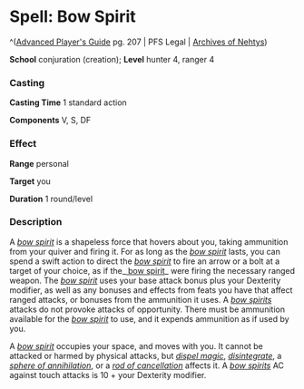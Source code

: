 # Spell: Bow Spirit

^([Advanced Player's Guide][ss-bow-spirit] pg. 207 | PFS Legal | [Archives of Nehtys][sn-bow-spirit])

**School** conjuration (creation); **Level** hunter 4, ranger 4

### Casting

**Casting Time** 1 standard action

**Components** V, S, DF

### Effect

**Range** personal

**Target** you

**Duration** 1 round/level

### Description

A _[bow spirit]_ is a shapeless force that hovers about you, taking ammunition from your quiver and firing it. For as long as the _[bow spirit]_ lasts, you can spend a swift action to direct the _[bow spirit]_ to fire an arrow or a bolt at a target of your choice, as if the_[ bow spirit]_ were firing the necessary ranged weapon. The _[bow spirit]_ uses your base attack bonus plus your Dexterity modifier, as well as any bonuses and effects from feats you have that affect ranged attacks, or bonuses from the ammunition it uses. A _[bow spirits]_ attacks do not provoke attacks of opportunity. There must be ammunition available for the _[bow spirit]_ to use, and it expends ammunition as if used by you.

A _[bow spirit]_ occupies your space, and moves with you. It cannot be attacked or harmed by physical attacks, but _[dispel magic]_, _[disintegrate]_, a _[sphere of annihilation]_, or a _[rod of cancellation]_ affects it. A _[bow spirits]_ AC against touch attacks is 10 + your Dexterity modifier.

[ss-bow-spirit]: http://paizo.com/pathfinderRPG/v57
[sn-bow-spirit]: http://www.archivesofnethys.com/SpellDisplay.aspx?ItemName=Bow%20Spirit
[rod of cancellation]: http://www.archivesofnethys.com/SpellDisplay.aspx?ItemName=rod%20of%20cancellation
[bow spirits]: http://www.archivesofnethys.com/SpellDisplay.aspx?ItemName=bow%20spirits
[sphere of annihilation]: http://www.archivesofnethys.com/SpellDisplay.aspx?ItemName=sphere%20of%20annihilation
[disintegrate]: http://www.archivesofnethys.com/SpellDisplay.aspx?ItemName=disintegrate
[ bow spirit]: http://www.archivesofnethys.com/SpellDisplay.aspx?ItemName=%20bow%20spirit
[dispel magic]: http://www.archivesofnethys.com/SpellDisplay.aspx?ItemName=dispel%20magic
[bow spirit]: http://www.archivesofnethys.com/SpellDisplay.aspx?ItemName=bow%20spirit